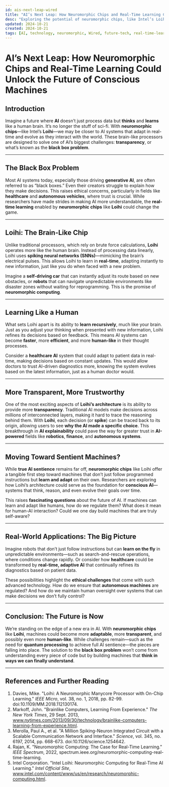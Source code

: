 ```yaml
---
id: ais-next-leap-wired
title: "AI’s Next Leap: How Neuromorphic Chips and Real-Time Learning Could Unlock the Future of Conscious Machines"
desc: "Exploring the potential of neuromorphic chips, like Intel’s Loihi, to bring real-time learning and human-like cognition to AI."
updated: 2024-10-21
created: 2024-10-21
tags: [AI, technology, neuromorphic, Wired, future-tech, real-time-learning]
---
```


# AI’s Next Leap: How Neuromorphic Chips and Real-Time Learning Could Unlock the Future of Conscious Machines

## Introduction
Imagine a future where **AI** doesn’t just process data but **thinks** and **learns** like a human brain. It’s no longer the stuff of sci-fi. With **neuromorphic chips**—like Intel’s **Loihi**—we may be closer to AI systems that adapt in real-time and evolve as they interact with the world. These brain-like processors are designed to solve one of AI’s biggest challenges: **transparency**, or what’s known as the **black box problem**.

---

## The Black Box Problem
Most AI systems today, especially those driving **generative AI**, are often referred to as “black boxes.” Even their creators struggle to explain how they make decisions. This raises ethical concerns, particularly in fields like **healthcare** and **autonomous vehicles**, where trust is crucial. While researchers have made strides in making AI more understandable, the **real-time learning** enabled by **neuromorphic chips** like **Loihi** could change the game.

---

## Loihi: The Brain-Like Chip
Unlike traditional processors, which rely on brute force calculations, **Loihi** operates more like the human brain. Instead of processing data linearly, Loihi uses **spiking neural networks (SNNs)**—mimicking the brain’s electrical pulses. This allows Loihi to learn in **real-time**, adapting instantly to new information, just like you do when faced with a new problem.

Imagine a **self-driving car** that can instantly adjust its route based on new obstacles, or **robots** that can navigate unpredictable environments like disaster zones without waiting for reprogramming. This is the promise of **neuromorphic computing**.

---

## Learning Like a Human
What sets Loihi apart is its ability to **learn recursively**, much like your brain. Just as you adjust your thinking when presented with new information, Loihi refines its decisions based on feedback. This means AI systems can become **faster**, more **efficient**, and more **human-like** in their thought processes.

Consider a **healthcare AI** system that could adapt to patient data in real-time, making decisions based on constant updates. This would allow doctors to trust AI-driven diagnostics more, knowing the system evolves based on the latest information, just as a human doctor would.

---

## More Transparent, More Trustworthy
One of the most exciting aspects of **Loihi’s architecture** is its ability to provide more **transparency**. Traditional AI models make decisions across millions of interconnected layers, making it hard to trace the reasoning behind them. With **Loihi**, each decision (or **spike**) can be traced back to its origin, allowing users to see **why the AI made a specific choice**. This breakthrough in **AI explainability** could pave the way for greater trust in **AI-powered** fields like **robotics**, **finance**, and **autonomous systems**.

---

## Moving Toward Sentient Machines?
While **true AI sentience** remains far off, **neuromorphic chips** like Loihi offer a tangible first step toward machines that don’t just follow programmed instructions but **learn and adapt** on their own. Researchers are exploring how Loihi’s architecture could serve as the foundation for **conscious AI**—systems that think, reason, and even evolve their goals over time.

This raises **fascinating questions** about the future of AI. If machines can learn and adapt like humans, how do we regulate them? What does it mean for human-AI interaction? Could we one day build machines that are truly self-aware?

---

## Real-World Applications: The Big Picture
Imagine robots that don’t just follow instructions but can **learn on the fly** in unpredictable environments—such as search-and-rescue operations, where conditions change rapidly. Or consider how **healthcare** could be transformed by **real-time, adaptive AI** that continually refines its diagnostics based on patient data.

These possibilities highlight the **ethical challenges** that come with such advanced technology. How do we ensure that **autonomous machines** are regulated? And how do we maintain human oversight over systems that can make decisions we don’t fully control?

---

## Conclusion: The Future is Now
We’re standing on the edge of a new era in AI. With **neuromorphic chips** like **Loihi**, machines could become more **adaptable**, more **transparent**, and possibly even more **human-like**. While challenges remain—such as the need for **quantum processing** to achieve full AI sentience—the pieces are falling into place. The solution to the **black box problem** won’t come from understanding every piece of code but by building machines that **think in ways we can finally understand**.

---

## References and Further Reading

1. Davies, Mike. "Loihi: A Neuromorphic Manycore Processor with On-Chip Learning." _IEEE Micro_, vol. 38, no. 1, 2018, pp. 82-99. doi:10.1109/MM.2018.112130174.
2. Markoff, John. "Brainlike Computers, Learning From Experience." _The New York Times_, 29 Sept. 2013, www.nytimes.com/2013/09/30/technology/brainlike-computers-learning-from-experience.html.
3. Merolla, Paul A., et al. "A Million Spiking-Neuron Integrated Circuit with a Scalable Communication Network and Interface." _Science_, vol. 345, no. 6197, 2014, pp. 668-673. doi:10.1126/science.1254642.
4. Rajan, K. "Neuromorphic Computing: The Case for Real-Time Learning." _IEEE Spectrum_, 2022, spectrum.ieee.org/neuromorphic-computing-real-time-learning.
5. Intel Corporation. "Intel Loihi: Neuromorphic Computing for Real-Time AI Learning." _Intel Official Site_, www.intel.com/content/www/us/en/research/neuromorphic-computing.html.
